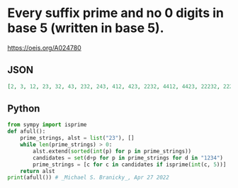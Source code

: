# Every suffix prime and no 0 digits in base 5 \(written in base 5\)\.
https://oeis.org/A024780
## JSON
```JSON
[2, 3, 12, 23, 32, 43, 232, 243, 412, 423, 2232, 4412, 4423, 22232, 222232]
```
## Python
```Python
from sympy import isprime
def afull():
    prime_strings, alst = list("23"), []
    while len(prime_strings) > 0:
        alst.extend(sorted(int(p) for p in prime_strings))
        candidates = set(d+p for p in prime_strings for d in "1234")
        prime_strings = [c for c in candidates if isprime(int(c, 5))]
    return alst
print(afull()) # _Michael S. Branicky_, Apr 27 2022
```

